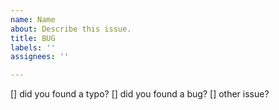 ```yaml
---
name: Name
about: Describe this issue.
title: BUG
labels: ''
assignees: ''

---
```


[] did you found a typo?
[] did you found a bug?
[] other issue?
